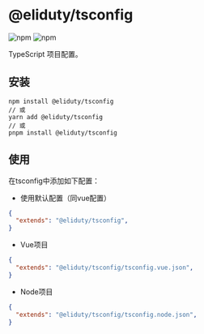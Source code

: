 # @eliduty/tsconfig

![npm](https://img.shields.io/npm/dt/@eliduty/tsconfig) ![npm](https://img.shields.io/npm/v/@eliduty/tsconfig)

TypeScript 项目配置。

## 安装

```shell
npm install @eliduty/tsconfig
// 或
yarn add @eliduty/tsconfig
// 或
pnpm install @eliduty/tsconfig
```

## 使用

在tsconfig中添加如下配置：

- 使用默认配置（同vue配置）

```json
{
  "extends": "@eliduty/tsconfig",
}
```

- Vue项目

```json
{
  "extends": "@eliduty/tsconfig/tsconfig.vue.json",
}
```

- Node项目

```json
{
  "extends": "@eliduty/tsconfig/tsconfig.node.json",
}
```
